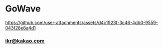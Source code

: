 # GoWave


https://github.com/user-attachments/assets/d4c1923f-3c46-4db0-9559-043f28e6a4d1


### ikr@kakao.com
